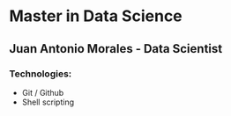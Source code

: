 # Master in Data Science

## Juan Antonio Morales - Data Scientist

### Technologies:
- Git / Github
- Shell scripting
